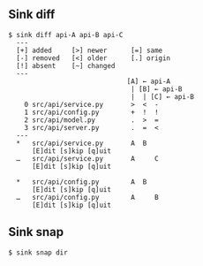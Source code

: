 ## Sink diff

    $ sink diff api-A api-B api-C
      ---
      [+] added     [>] newer      [=] same
      [-] removed   [<] older      [.] origin
      [!] absent    [~] changed    
      ---
                                  [A] ← api-A
                                   | [B] ← api-B
                                   |  | [C] ← api-B
        0 src/api/service.py       >  <  - 
        1 src/api/config.py        +  !  !
        2 src/api/model.py         .  >  =
        3 src/api/server.py        .  =  <
      ---
      *   src/api/service.py       A  B
          [E]dit [s]kip [q]uit 
      …   src/api/service.py       A     C
          [E]dit [s]kip [q]uit 

      *   src/api/config.py        A  B
          [E]dit [s]kip [q]uit 
      …   src/api/config.py        A     B
          [E]dit [s]kip [q]uit 

## Sink snap

    $ sink snap dir

